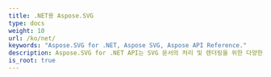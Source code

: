 ```yaml
---
title: .NET용 Aspose.SVG
type: docs
weight: 10
url: /ko/net/
keywords: "Aspose.SVG for .NET, Aspose SVG, Aspose API Reference."
description: Aspose.SVG for .NET API는 SVG 문서의 처리 및 렌더링을 위한 다양한 기능을 제공하는 크로스 플랫폼 라이브러리입니다.
is_root: true
---
```


